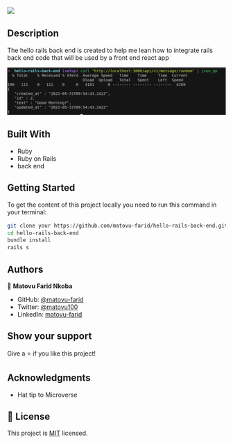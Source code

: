 ![](https://img.shields.io/badge/Microverse-blueviolet)

## Description

The hello rails back end is created to help me lean how to integrate rails back end code that will be used by a front end react app


![screenshot](./screenshot.png)

## Built With

- Ruby
- Ruby on Rails
- back end

## Getting Started

To get the content of this project locally you need to run this command in your terminal:
``` bash
git clone your https://github.com/matovu-farid/hello-rails-back-end.git
cd hello-rails-back-end
bundle install
rails s
```


## Authors

👤 **Matovu Farid Nkoba**

- GitHub: [@matovu-farid](https://github.com/matovu-farid)
- Twitter: [@matovu100](https://twitter.com/matovu100)
- LinkedIn: [matovu-farid](https://www.linkedin.com/in/matovu-farid-48b80257)


## Show your support

Give a ⭐️ if you like this project!

## Acknowledgments

- Hat tip to Microverse


## 📝 License

This project is [MIT](./MIT.md) licensed.
